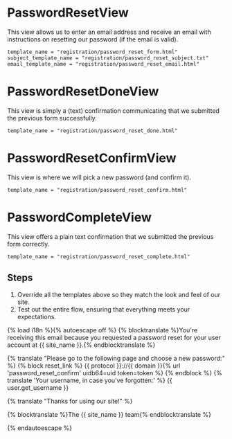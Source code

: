 # PasswordResetView
This view allows us to enter an email address and receive an email
with instructions on resetting our password (if the email is valid).
```
template_name = "registration/password_reset_form.html"
subject_template_name = "registration/password_reset_subject.txt"
email_template_name = "registration/password_reset_email.html"
```

# PasswordResetDoneView
This view is simply a (text) confirmation communicating that
we submitted the previous form successfully.
```
template_name = "registration/password_reset_done.html"
```

# PasswordResetConfirmView
This view is where we will pick a new password (and confirm it).
```
template_name = "registration/password_reset_confirm.html"
```

# PasswordCompleteView
This view offers a plain text confirmation that we submitted the previous form correctly.
```
template_name = "registration/password_reset_complete.html"
```

## Steps
1. Override all the templates above so they match the look and feel of our site.
2. Test out the entire flow, ensuring that everything meets your expectations.


{% load i18n %}{% autoescape off %}
{% blocktranslate %}You're receiving this email because you requested a password reset for your user account at {{ site_name }}.{% endblocktranslate %}

{% translate "Please go to the following page and choose a new password:" %}
{% block reset_link %}
{{ protocol }}://{{ domain }}{% url 'password_reset_confirm' uidb64=uid token=token %}
{% endblock %}
{% translate 'Your username, in case you’ve forgotten:' %} {{ user.get_username }}

{% translate "Thanks for using our site!" %}

{% blocktranslate %}The {{ site_name }} team{% endblocktranslate %}

{% endautoescape %}
